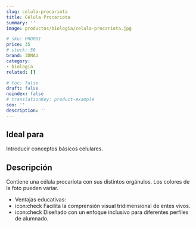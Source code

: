 ```yaml
---
slug: celula-procariota
title: Célula Procariota
summary: ''
image: productos/biologia/celula-procariota.jpg

# sku: PRO001
price: 35
# stock: 50
brand: 3DNAU
category:
- biologia
related: []

# toc: false
draft: false
noindex: false
# translationKey: product-example
seo: ''
description: ''
---
```

## Ideal para

Introducir conceptos básicos celulares. 

## Descripción

Contiene una célula procariota con sus distintos orgánulos. Los colores de la foto pueden variar.

- Ventajas educativas:
- icon:check Facilita la comprensión visual tridimensional de entes vivos. 
- icon:check Diseñado con un enfoque inclusivo para diferentes perfiles de alumnado.
